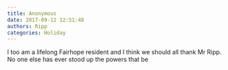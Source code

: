 ```yaml
---
title: Anonymous
date: 2017-09-12 12:51:48
authors: Ripp
categories: Holiday
---
```


 I too am a lifelong Fairhope resident and I think we should all thank Mr Ripp. 
No one else has ever stood up the powers that be